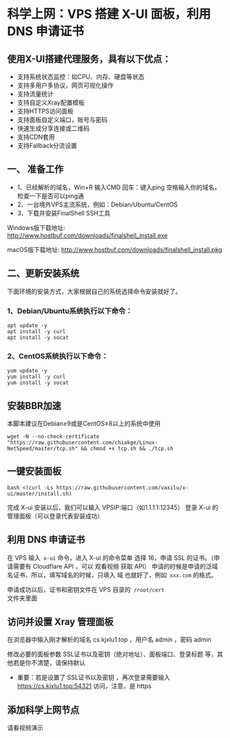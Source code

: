 # 科学上网：VPS 搭建 X-UI 面板，利用 DNS 申请证书

## 使用X-UI搭建代理服务，具有以下优点：

- 支持系统状态监控：如CPU、内存、硬盘等状态
- 支持多用户多协议，网页可视化操作
- 支持流量统计
- 支持自定义Xray配置模板
- 支持HTTPS访问面板
- 支持面板自定义端口，账号与密码
- 快速生成分享连接或二维码
- 支持CDN套用
- 支持Fallback分流设置

## 一、 准备工作

- 1、已经解析的域名，Win+R 输入CMD 回车：键入ping 空格输入你的域名，检查一下是否可以ping通
- 2、一台境外VPS主流系统，例如：Debian/Ubuntu/CentOS
- 3、下载并安装FinalShell SSH工具

Windows版下载地址:
http://www.hostbuf.com/downloads/finalshell_install.exe

macOS版下载地址:
http://www.hostbuf.com/downloads/finalshell_install.pkg

## 二、更新安装系统
下面环境的安装方式，大家根据自己的系统选择命令安装就好了。
### 1、Debian/Ubuntu系统执行以下命令：
    apt update -y         
    apt install -y curl    
    apt install -y socat    
    
### 2、CentOS系统执行以下命令：   

    yum update -y         
    yum install -y curl   
    yum install -y socat   

 ## 安装BBR加速
 本脚本建议在Debian≥9或是CentOS≥8以上的系统中使用
 
    wget -N --no-check-certificate "https://raw.githubusercontent.com/chiakge/Linux-NetSpeed/master/tcp.sh" && chmod +x tcp.sh && ./tcp.sh
 
 ## 一键安装面板
    bash <(curl -Ls https://raw.githubusercontent.com/vaxilu/x-ui/master/install.sh)
 
 完成 X-ui 安装以后，我们可以输入 VPSIP:端口（如1.1.1.1:12345） 登录 X-ui 的管理面板（可以登录代表安装成功）

## 利用 DNS 申请证书

在 VPS 输入<code> x-ui</code>  命令，进入 X-ui 的命令菜单
选择 16，申请 SSL 的证书。（申请需要有 Cloudflare API ，可以 观看视频 获取 API）
申请的时候是申请的泛域名证书，所以，填写域名的时候，只填入 域 也就好了，例如<code>  xxx.com</code>  的格式。

申请成功以后，证书和密钥文件在 VPS 目录的<code> /root/cert </code>文件夹里面

##  访问并设置 Xray 管理面板
在浏览器中输入刚才解析的域名 cs.kjxlu1.top ，用户名 admin ，密码 admin

修改必要的面板参数 SSL证书以及密钥（绝对地址）、面板端口、登录标题 等，其他若是你不清楚，请保持默认

-  重要：若是设置了 SSL证书以及密钥 ，再次登录需要输入 https://cs.kjxlu1.top:54321 访问，注意，是 https
 
 ## 添加科学上网节点
 请看视频演示
 
 
 
